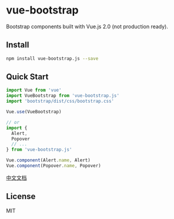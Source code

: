 # vue-bootstrap

Bootstrap components built with Vue.js 2.0 (not production ready).

## Install

``` bash
npm install vue-bootstrap.js --save
```

## Quick Start
``` javascript
import Vue from 'vue'
import VueBootstrap from 'vue-bootstrap.js'
import 'bootstrap/dist/css/bootstrap.css'

Vue.use(VueBootstrap)

// or
import {
  Alert,
  Popover
  // ...
} from 'vue-bootstrap.js'

Vue.component(Alert.name, Alert)
Vue.component(Popover.name, Popover)
```
[中文文档](https://cs1707.github.io/vue-bootstrap/)
## License
MIT
